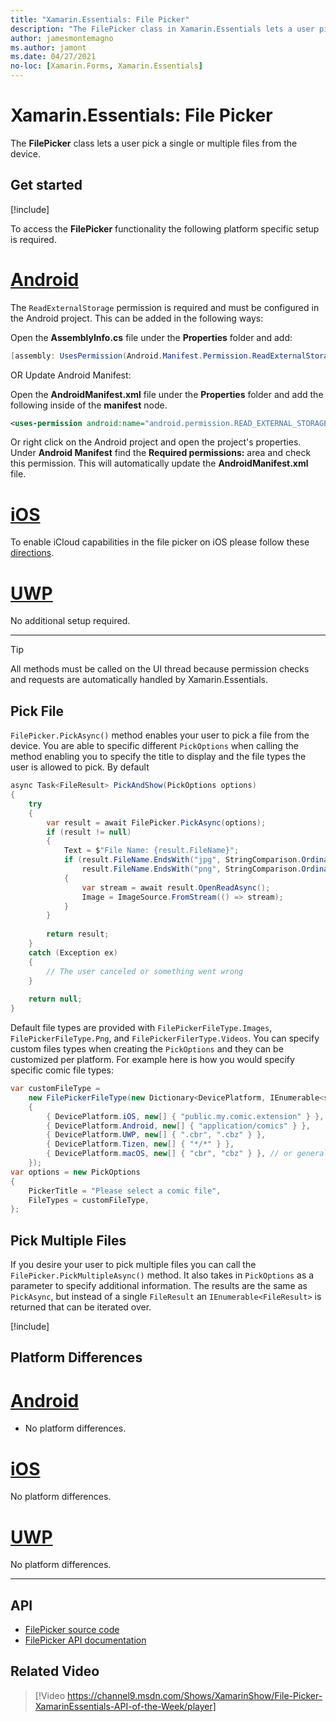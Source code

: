 ```yaml
---
title: "Xamarin.Essentials: File Picker"
description: "The FilePicker class in Xamarin.Essentials lets a user pick a single or multiple files from the device."
author: jamesmontemagno
ms.author: jamont
ms.date: 04/27/2021
no-loc: [Xamarin.Forms, Xamarin.Essentials]
---
```


# Xamarin.Essentials: File Picker

The **FilePicker** class lets a user pick a single or multiple files from the device.

## Get started

[!include[](~/essentials/includes/get-started.md)]

To access the **FilePicker** functionality the following platform specific setup is required.

# [Android](#tab/android)

The `ReadExternalStorage` permission is required and must be configured in the Android project. This can be added in the following ways:

Open the **AssemblyInfo.cs** file under the **Properties** folder and add:

```csharp
[assembly: UsesPermission(Android.Manifest.Permission.ReadExternalStorage)]
```

OR Update Android Manifest:

Open the **AndroidManifest.xml** file under the **Properties** folder and add the following inside of the **manifest** node.

```xml
<uses-permission android:name="android.permission.READ_EXTERNAL_STORAGE" />
```

Or right click on the Android project and open the project's properties. Under **Android Manifest** find the **Required permissions:** area and check this permission. This will automatically update the **AndroidManifest.xml** file.

# [iOS](#tab/ios)

To enable iCloud capabilities in the file picker on iOS please follow these [directions](../ios/platform/document-picker.md#enabling-icloud-in-xamarin).

# [UWP](#tab/uwp)

No additional setup required.

-----

> [!TIP]
> All methods must be called on the UI thread because permission checks and requests are automatically handled by Xamarin.Essentials.

## Pick File

`FilePicker.PickAsync()` method enables your user to pick a file from the device. You are able to specific different `PickOptions` when calling the method enabling you to specify the title to display and the file types the user is allowed to pick. By default

```csharp
async Task<FileResult> PickAndShow(PickOptions options)
{
    try
    {
        var result = await FilePicker.PickAsync(options);
        if (result != null)
        {
            Text = $"File Name: {result.FileName}";
            if (result.FileName.EndsWith("jpg", StringComparison.OrdinalIgnoreCase) ||
                result.FileName.EndsWith("png", StringComparison.OrdinalIgnoreCase))
            {
                var stream = await result.OpenReadAsync();
                Image = ImageSource.FromStream(() => stream);
            }
        }
        
        return result;
    }
    catch (Exception ex)
    {
        // The user canceled or something went wrong
    }
    
    return null;
}
```

Default file types are provided with `FilePickerFileType.Images`, `FilePickerFileType.Png`, and `FilePickerFilerType.Videos`. You can specify custom files types when creating the `PickOptions` and they can be customized per platform. For example here is how you would specify specific comic file types:

```csharp
var customFileType =
    new FilePickerFileType(new Dictionary<DevicePlatform, IEnumerable<string>>
    {
        { DevicePlatform.iOS, new[] { "public.my.comic.extension" } }, // or general UTType values
        { DevicePlatform.Android, new[] { "application/comics" } },
        { DevicePlatform.UWP, new[] { ".cbr", ".cbz" } },
        { DevicePlatform.Tizen, new[] { "*/*" } },
        { DevicePlatform.macOS, new[] { "cbr", "cbz" } }, // or general UTType values
    });
var options = new PickOptions
{
    PickerTitle = "Please select a comic file",
    FileTypes = customFileType,
};
```

## Pick Multiple Files

If you desire your user to pick multiple files you can call the `FilePicker.PickMultipleAsync()` method. It also takes in `PickOptions` as a parameter to specify additional information. The results are the same as `PickAsync`, but instead of a single `FileResult` an `IEnumerable<FileResult>` is returned that can be iterated over.

[!include[](~/essentials/includes/tip-file-result.md)]

## Platform Differences

# [Android](#tab/android)

- No platform differences.

# [iOS](#tab/ios)

No platform differences.

# [UWP](#tab/uwp)

No platform differences.

-----

## API

- [FilePicker source code](https://github.com/xamarin/Essentials/tree/main/Xamarin.Essentials/FilePicker)
- [FilePicker API documentation](xref:Xamarin.Essentials.FilePicker)

## Related Video

> [!Video https://channel9.msdn.com/Shows/XamarinShow/File-Picker-XamarinEssentials-API-of-the-Week/player]